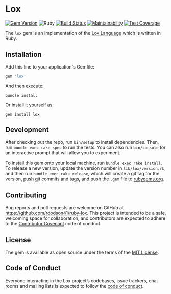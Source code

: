 # Lox

[![Gem Version](https://badge.fury.io/rb/lox.svg)](https://badge.fury.io/rb/lox)
![Ruby](https://github.com/rdodson41/ruby-lox/workflows/Ruby/badge.svg)
[![Build Status](https://travis-ci.org/rdodson41/ruby-lox.svg?branch=master)](https://travis-ci.org/rdodson41/ruby-lox)
[![Maintainability](https://api.codeclimate.com/v1/badges/827f986f775a6dbfc4e6/maintainability)](https://codeclimate.com/github/rdodson41/ruby-lox/maintainability)
[![Test Coverage](https://api.codeclimate.com/v1/badges/827f986f775a6dbfc4e6/test_coverage)](https://codeclimate.com/github/rdodson41/ruby-lox/test_coverage)

The `lox` gem is an implementation of the
[Lox Language](https://github.com/munificent/craftinginterpreters/wiki/Lox-implementations)
which is written in Ruby.

## Installation

Add this line to your application's Gemfile:

```ruby
gem 'lox'
```

And then execute:

    bundle install

Or install it yourself as:

    gem install lox

## Development

After checking out the repo, run `bin/setup` to install dependencies. Then, run
`bundle exec rake spec` to run the tests. You can also run `bin/console` for an
interactive prompt that will allow you to experiment.

To install this gem onto your local machine, run `bundle exec rake install`. To
release a new version, update the version number in `lib/lox/version.rb`, and
then run `bundle exec rake release`, which will create a git tag for the
version, push git commits and tags, and push the `.gem` file to
[rubygems.org](https://rubygems.org).

## Contributing

Bug reports and pull requests are welcome on GitHub at
<https://github.com/rdodson41/ruby-lox>. This project is intended to be a safe,
welcoming space for collaboration, and contributors are expected to adhere to
the [Contributor Covenant](http://contributor-covenant.org) code of conduct.

## License

The gem is available as open source under the terms of the
[MIT License](https://opensource.org/licenses/MIT).

## Code of Conduct

Everyone interacting in the Lox project’s codebases, issue trackers, chat rooms
and mailing lists is expected to follow the
[code of conduct](https://github.com/rdodson41/ruby-lox/blob/master/CODE_OF_CONDUCT.md).
